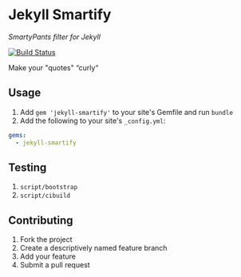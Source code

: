 # Jekyll Smartify

*SmartyPants filter for Jekyll*

[![Build Status](https://travis-ci.org/pathawks/jekyll-smartify.svg?branch=master)](https://travis-ci.org/pathawks/jekyll-smartify)

Make your &quot;quotes&quot; &ldquo;curly&ldquo;

## Usage

1. Add `gem 'jekyll-smartify'` to your site's Gemfile and run `bundle`
2. Add the following to your site's `_config.yml`:

```yml
gems:
  - jekyll-smartify
```

## Testing

1. `script/bootstrap`
2. `script/cibuild`

## Contributing

1. Fork the project
2. Create a descriptively named feature branch
3. Add your feature
4. Submit a pull request
